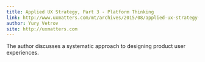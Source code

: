 ```yaml
---
title: Applied UX Strategy, Part 3 - Platform Thinking
link: http://www.uxmatters.com/mt/archives/2015/08/applied-ux-strategy-part-3-platform-thinking.php
author: Yury Vetrov
site: http://uxmatters.com
---
```


The author discusses a systematic approach to designing product user experiences.